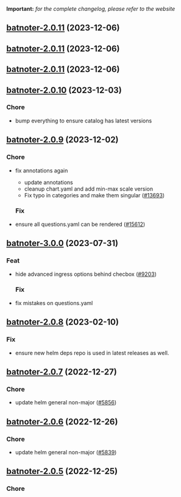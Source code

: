 **Important:**
*for the complete changelog, please refer to the website*





## [batnoter-2.0.11](https://github.com/truecharts/charts/compare/batnoter-2.0.10...batnoter-2.0.11) (2023-12-06)




## [batnoter-2.0.11](https://github.com/truecharts/charts/compare/batnoter-2.0.10...batnoter-2.0.11) (2023-12-06)




## [batnoter-2.0.11](https://github.com/truecharts/charts/compare/batnoter-2.0.10...batnoter-2.0.11) (2023-12-06)




## [batnoter-2.0.10](https://github.com/truecharts/charts/compare/batnoter-2.0.9...batnoter-2.0.10) (2023-12-03)

### Chore

- bump everything to ensure catalog has latest versions
  
  


## [batnoter-2.0.9](https://github.com/truecharts/charts/compare/batnoter-3.0.0...batnoter-2.0.9) (2023-12-02)

### Chore

- fix annotations again
  - update annotations
  - cleanup chart.yaml and add min-max scale version
  - Fix typo in categories and make them singular ([#13693](https://github.com/truecharts/charts/issues/13693))
  
  ### Fix

- ensure all questions.yaml can be rendered ([#15612](https://github.com/truecharts/charts/issues/15612))
  
  











## [batnoter-3.0.0](https://github.com/truecharts/charts/compare/batnoter-2.0.8...batnoter-3.0.0) (2023-07-31)

### Feat

- hide advanced ingress options behind checbox ([#9203](https://github.com/truecharts/charts/issues/9203))
  
  ### Fix

- fix mistakes on questions.yaml
  
  


## [batnoter-2.0.8](https://github.com/truecharts/charts/compare/batnoter-2.0.7...batnoter-2.0.8) (2023-02-10)

### Fix

- ensure new helm deps repo is used in latest releases as well.
  
  


## [batnoter-2.0.7](https://github.com/truecharts/charts/compare/batnoter-2.0.6...batnoter-2.0.7) (2022-12-27)

### Chore

- update helm general non-major ([#5856](https://github.com/truecharts/charts/issues/5856))
  
  


## [batnoter-2.0.6](https://github.com/truecharts/charts/compare/batnoter-2.0.5...batnoter-2.0.6) (2022-12-26)

### Chore

- update helm general non-major ([#5839](https://github.com/truecharts/charts/issues/5839))
  
  


## [batnoter-2.0.5](https://github.com/truecharts/charts/compare/batnoter-2.0.4...batnoter-2.0.5) (2022-12-25)

### Chore
